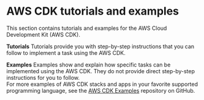 # AWS CDK tutorials and examples<a name="how-tos"></a>

This section contains tutorials and examples for the AWS Cloud Development Kit (AWS CDK).

**Tutorials**  <a name="tutorials"></a>
Tutorials provide you with step-by-step instructions that you can follow to implement a task using the AWS CDK.

**Examples**  <a name="examples"></a>
Examples show and explain how specific tasks can be implemented using the AWS CDK. They do not provide direct step-by-step instructions for you to follow.  
For more examples of AWS CDK stacks and apps in your favorite supported programming language, see the [AWS CDK Examples](https://github.com/aws-samples/aws-cdk-examples) repository on GitHub.